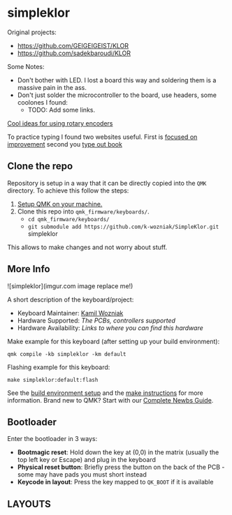 # simpleklor

Original projects:

- <https://github.com/GEIGEIGEIST/KLOR>
- <https://github.com/sadekbaroudi/KLOR>

Some Notes:

- Don't bother with LED. I lost a board this way and soldering them is a massive pain in the ass.
- Don't just solder the microcontroller to the board, use headers, some coolones I found:
  - TODO: Add some links.

[Cool ideas for using rotary encoders](https://docs.splitkb.com/hc/en-us/articles/360010513760-How-can-I-use-a-rotary-encoder)

To practice typing I found two websites useful. First is [focused on improvement](https://www.keybr.com/) second you [type out book](https://www.typelit.io/)

## Clone the repo

Repository is setup in a way that it can be directly copied into the `QMK` directory. To achieve this follow the steps:

1. [Setup QMK on your machine.](https://docs.qmk.fm/newbs_getting_started)
2. Clone this repo into `qmk_firmware/keyboards/`.
    - `cd qmk_firmware/keyboards/`
    - `git submodule add https://github.com/k-wozniak/SimpleKlor.git` simpleklor

This allows to make changes and not worry about stuff.

## More Info

![simpleklor](imgur.com image replace me!)

A short description of the keyboard/project:

- Keyboard Maintainer: [Kamil Wozniak](https://github.com/k-wozniak)
- Hardware Supported: *The PCBs, controllers supported*
- Hardware Availability: *Links to where you can find this hardware*

Make example for this keyboard (after setting up your build environment):

    qmk compile -kb simpleklor -km default

Flashing example for this keyboard:

    make simpleklor:default:flash

See the [build environment setup](https://docs.qmk.fm/#/getting_started_build_tools) and the [make instructions](https://docs.qmk.fm/#/getting_started_make_guide) for more information. Brand new to QMK? Start with our [Complete Newbs Guide](https://docs.qmk.fm/#/newbs).

## Bootloader

Enter the bootloader in 3 ways:

- **Bootmagic reset**: Hold down the key at (0,0) in the matrix (usually the top left key or Escape) and plug in the keyboard
- **Physical reset button**: Briefly press the button on the back of the PCB - some may have pads you must short instead
- **Keycode in layout**: Press the key mapped to `QK_BOOT` if it is available

## LAYOUTS
